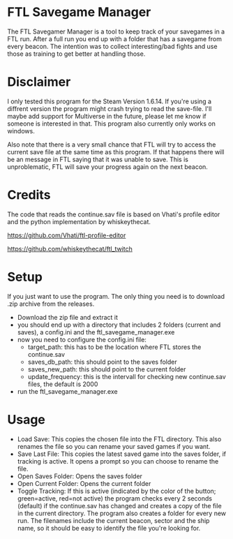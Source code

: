 # FTL Savegame Manager
The FTL Savegamer Manager is a tool to keep track of your savegames in a FTL run. After a full run you end up with a folder that has a savegame from every beacon. The intention was to collect interesting/bad fights and use those as training to get better at handling those.

# Disclaimer
I only tested this program for the Steam Version 1.6.14. If you're using a diffrent version the program might crash trying to read the save-file. I'll maybe add support for Multiverse in the future, please let me know if someone is interested in that. This program also currently only works on windows.

Also note that there is a very small chance that FTL will try to access the current save file at the same time as this program. If that happens there will be an message in FTL saying that it was unable to save. This is unproblematic, FTL will save your progress again on the next beacon.

# Credits
The code that reads the continue.sav file is based on Vhati's profile editor and the python implementation by whiskeythecat.

https://github.com/Vhati/ftl-profile-editor

https://github.com/whiskeythecat/ftl_twitch

# Setup
If you just want to use the program. The only thing you need is to download .zip archive from the releases.

* Download the zip file and extract it 
* you should end up with a directory that includes 2 folders (current and saves), a config.ini and the ftl_savegame_manager.exe
* now you need to configure the config.ini file:
  * target_path: this has to be the location where FTL stores the continue.sav
  * saves_db_path: this should point to the saves folder
  * saves_new_path: this should point to the current folder
  * update_frequency: this is the intervall for checking new continue.sav files, the default is 2000
* run the ftl_savegame_manager.exe

# Usage

* Load Save: This copies the chosen file into the FTL directory. This also renames the file so you can rename your saved games if you want.
* Save Last File: This copies the latest saved game into the saves folder, if tracking is active. It opens a prompt so you can choose to rename the file.
* Open Saves Folder: Opens the saves folder
* Open Current Folder: Opens the current folder
* Toggle Tracking: If this is active (indicated by the color of the button; green=active, red=not active) the program checks every 2 seconds (default) if the continue.sav has changed and creates a copy of the file in the current directory. The program also creates a folder for every new run. The filenames include the current beacon, sector and the ship name, so it should be easy to identify the file you're looking for.

